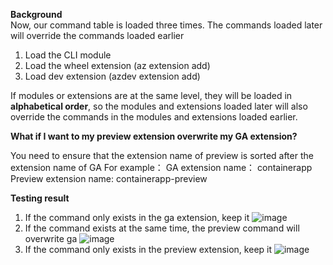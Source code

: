 **Background**  
Now, our command table is loaded three times.
The commands loaded later will override the commands loaded earlier
1. Load the CLI module
2. Load the wheel extension (az extension add)
3. Load dev extension (azdev extension add)  

If modules or extensions are at the same level, they will be loaded in **alphabetical order**, so the modules and extensions loaded later will also override the commands in the modules and extensions loaded earlier.

**What if I want to my preview extension overwrite my GA extension?**

You need to ensure that the extension name of preview is sorted after the extension name of GA
For example：
GA extension name： containerapp
Preview extension name: containerapp-preview

**Testing result**

1. If the command only exists in the ga extension, keep it
![image](https://user-images.githubusercontent.com/18628534/225559734-c4e37f84-7f52-4f32-9bba-85243a3e1b85.png)
1. If the command exists at the same time, the preview command will overwrite ga
![image](https://user-images.githubusercontent.com/18628534/225559840-8523583c-24dd-45eb-aa82-eb8de72d75b3.png)
1. If the command only exists in the preview extension, keep it
![image](https://user-images.githubusercontent.com/18628534/225559911-dae4ec3b-dbe4-4fb6-a612-f6e7af814bf8.png)